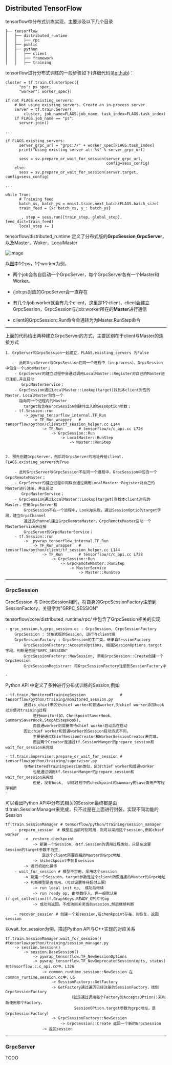 ##  Distributed TensorFlow
tensorflow中分布式训练实现，主要涉及以下几个目录
```
├── tensorflow
│   ├── distributed_runtime
│   │   ├── rpc
│   ├── public
│   ├── python
│   │   ├── client
│   │   ├── framework
│   │   ├── training
```

tensorflow进行分布式训练的一般步骤如下(详细代码见[github](https://github.com/tensorflow/tensorflow/blob/master/tensorflow/tools/dist_test/python/mnist_replica.py))：

```
cluster = tf.train.ClusterSpec({
      "ps": ps_spec,
      "worker": worker_spec})

if not FLAGS.existing_servers:
    # Not using existing servers. Create an in-process server.
    server = tf.train.Server(
        cluster, job_name=FLAGS.job_name, task_index=FLAGS.task_index)
    if FLAGS.job_name == "ps":
      server.join()

...

if FLAGS.existing_servers:
      server_grpc_url = "grpc://" + worker_spec[FLAGS.task_index]
      print("Using existing server at: %s" % server_grpc_url)

      sess = sv.prepare_or_wait_for_session(server_grpc_url,
                                            config=sess_config)
    else:
      sess = sv.prepare_or_wait_for_session(server.target, config=sess_config)

...

while True:
      # Training feed
      batch_xs, batch_ys = mnist.train.next_batch(FLAGS.batch_size)
      train_feed = {x: batch_xs, y_: batch_ys}

      _, step = sess.run([train_step, global_step], feed_dict=train_feed)
      local_step += 1

```


tensorflow/distributed_runtime 定义了分布式版的**GrpcSession**,**GrpcServer**，以及Master，Woker，LocalMaster

![image](https://www.tensorflow.org/images/diag1.svg)

以[图](https://www.tensorflow.org/extend/architecture)中1个ps，1个worker为例，

- 两个job会各自启动一个GrpcServer，每个GrpcServer各有一个Master和Worker。

- /job:ps对应的GrpcServer会一直存在
- 有几个/job:worker就会有几个client，这里是1个client，client会建立GrpcSession，GrpcSession与/job:worker所在的**Master**进行通信
- client的GrpcSession::Run命令会通转为为Master.RunStep命令


---
上面的代码给出两种建立GrpcServer的方式，主要区别在于client与Master的连接方式

```
1. GrpServer和GrpcSession一起建立，FLAGS.existing_servers 为False

    - 此时GrpcServer与GrpcSession在同一个进程中（in-process），GrpcSession中包含一个LocaMaster；
    - GrpcServer的建立过程中会通过调用LocalMaster::Register对自己的Master进行注册,并且启动
       GrpcMasterService；
    - GrpcSession通过LocalMaster::Lookup(target)找到本client对应的Master，LocalMaster包含一个
      指向同一个进程内的Master
        target包含在GrpcSession创建时出入的SessOption参数；
    - tf.Session::run
        ->_pywrap_tensorflow_internal.TF_Run
            -> TF_Run_wrapper   # tensorflow/python/client/tf_session_helper.cc L144
                -> TF_Run       # tensorflow/c/c_api.cc L728
                    -> GrpcSession::Run
                        -> LocalMaster::RunStep
                            -> Master::RunStep


2. 预先创建GrpcServer，然后将GrpcServer的地址传给client，FLAGS.existing_servers为True

    - 此时GrpcServer与GrpcSession不在同一个进程中，GrpcSession中包含一个GrpcRemoteMaster；
    - GrpcServer的建立过程中同样会通过调用LocalMaster::Register对自己的Master进行注册，并且启动
       GrpcMasterService；
    - GrpcSession通过LocalMaster::Lookup(target)查找本client对应的Master，但是GrpcServer和
        GrpcSession不在一个进程中，LookUp失败，通过SessionOptio的target字段，建立GrpcChannel
        通过该channel建立GrpcRemoteMaster，GrpcRemoteMaster启动一个MasterService来连接
        GrpcServer的GrpcMasterService；
    - tf.Session::run
        -> _pywrap_tensorflow_internal.TF_Run
            -> TF_Run_wrapper   # tensorflow/python/client/tf_session_helper.cc L144
                -> TF_Run       # tensorflow/c/c_api.cc L728
                    -> GrpcSession::Run
                        -> GrpcRemoteMaster::RunStep
                            -> MasterService
                                -> Master::RunStep

```




---

### GrpcSession
GrpcSession 与 DirectSession相同，将自身的GrpcSessionFactory注册到SessionFactory，关键字为"GRPC_SESSION"

tensorflow/core/distributed_runtime/rpc/ 中包含了GrpcSession相关的实现

    - grpc_session.h,grpc_session.cc : GrpcSession, GrpcSessionFactory
        GrpcSession : 分布式版的Session, 运行与client端
        GrpcSessionFactory : GrpcSession的工厂类，继承自SessionFactory
            GrpcSessionFactory::AcceptsOptions, 根据SessionOptions.target 字段，判断是否是"GRPC_SESSION"
            GrpcSessionFactory::NewSession, 调用GrpcSession::Create创建一个GrpcSession
            GrpcSessionRegistrar: 将GrpcSessionFactory注册到SessionFactory中

    -

Python API 中定义了多种进行分布式训练的Session,例如

```
- tf.train.MoniteredTrainingSession               # tensorflow/python/training/monitored_session.py
        通过is_chief来区分chief worker和普通worker,对chief worker添加hook以方便对training过程
            进行monitor(如，CheckpointSaverHook、SummarySaverHook,StopAtStepHook),
            而普通worker则需要等待chief worker启动后在启动
        因此chief worker和普通worker的Session启动方式不同，
            主要是通过ChiefSessionCreator和WorkerSessionCreator来完成，
            而这两个Creator是通过tf.SessionManger的prepare_session和wait_for_session来完成

- tf.train.Supervisor.prepare_or_wait_for_session # tensorflow/python/training/supervisor.py
        与MoniteredTrainingSession类似，区分chief worker和普通worker
            也是通过调用tf.SessionManger的prepare_session和wait_for_session来完成
            但是，没有hook,　训练过程中的checkpoint和summary的save由用户写程序判断
-
```

可以看出Python API中分布式相关的Session最终都是由tf.train.SessionManager来完成，只不过是在上面进行封装，实现不同功能的Session
```
tf.train.SessionManager # tensorflow/python/training/session_manager
    - prepare_session　# 模型在当前时刻可用，则可以采用这个session,例如chief worker
        -> _restore_checkpoint
            -> 新建一个Session，与tf.Session的调用过程类似，只是在这里Session的target参数不为空,
                是这个client所要连接的Master的Grpc地址
            -> 从checkpoint中恢复session
        -> 进行初始化操作
    - wait_for_session # 模型不可用，采用这个session
        -> 新建一个Session，target参数是这个client所要连接的Master的Grpc地址
        -> 判断模型是否可用，（可以设置等待超时上限）
            -> run local init op,　成功后继续
            -> run ready op, 由参数传入，但一般默认用tf.get_collection(tf.GraphKeys.READY_OP)中的op
            -> 成功则返回，不成功则关闭当前session,然后继续判断

    - recover_session # 创建一个新session,若chenkpoint存在，则恢复，返回session
```
以wait_for_session为例，描述Python API与C++实现的对应关系
```
tf.train.SessionManager.wait_for_session() #tensorlow/python/training/session_manager.py
    -> session.Session()
        -> session.BaseSession()
            -> pywrap_tensorflow.TF_NewSessionOptions
            -> pywrap_tensorflow.TF_NewDeprecatedSession(opts, status) 在tensorflow.c.c_api.cc中，L326
                -> common_runtime.session::NewSession 在common_runtime.session.cc中，L6
                    -> SessionFactory::GetFactory
                    -> GetFactory通过遍历已经注册的SessionFactory，找到GrpcSessionFactory
                            （就是通过调用每个Factory的AcceptsOPtion()来判断使用那个Factory，
                              SessionOPtion.target参数为grpc地址，是GrpcSessionFactory）
                    -> GrpcSessionFactory::NewSession
                        -> GrpcSession::Create 返回一个新的GrpcSession
                -> 返回session
```


---
### GrpcServer
TODO